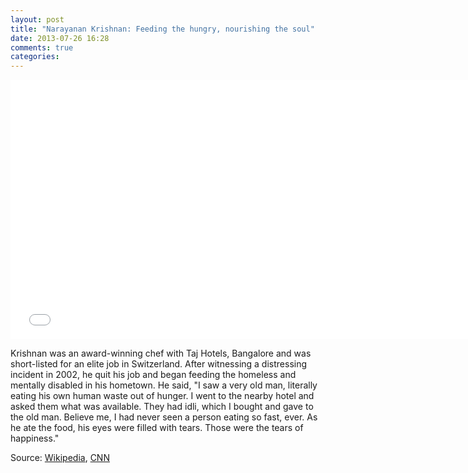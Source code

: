 ```yaml
---
layout: post
title: "Narayanan Krishnan: Feeding the hungry, nourishing the soul"
date: 2013-07-26 16:28
comments: true
categories: 
---
```


<div class="video-container"><iframe width="747" height="415" src="//www.youtube.com/embed/ZiC_9RHTvsA" frameborder="0" allowfullscreen></iframe></div>

Krishnan was an award-winning chef with Taj Hotels, Bangalore and was short-listed for an elite job in Switzerland. After witnessing a distressing incident in 2002, he quit his job and began feeding the homeless and mentally disabled in his hometown. He said, "I saw a very old man, literally eating his own human waste out of hunger. I went to the nearby hotel and asked them what was available. They had idli, which I bought and gave to the old man. Believe me, I had never seen a person eating so fast, ever. As he ate the food, his eyes were filled with tears. Those were the tears of happiness."

Source: [Wikipedia](http://en.wikipedia.org/wiki/Narayanan_Krishnan), [CNN](http://www.cnn.com/2010/LIVING/04/01/cnnheroes.krishnan.hunger/index.html)